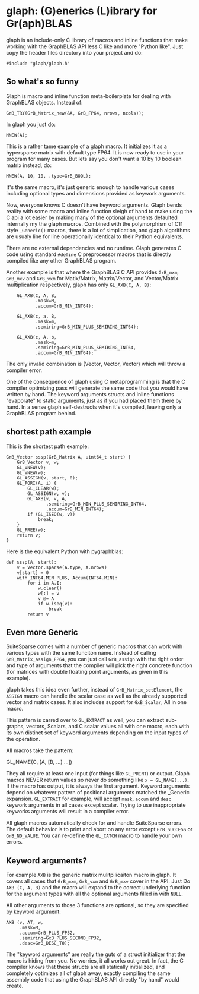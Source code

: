# glaph: (G)enerics (L)ibrary for Gr(aph)BLAS

glaph is an include-only C library of macros and inline functions that
make working with the GraphBLAS API less C like and more "Python
like".  Just copy the header files directory into your project and do:

    #include "glaph/glaph.h"

## So what's so funny

Glaph is macro and inline function meta-boilerplate for dealing with
GraphBLAS objects.  Instead of:

    GrB_TRY(GrB_Matrix_new(&A, GrB_FP64, nrows, ncols));
    
In glaph you just do:

    MNEW(A);
    
This is a rather tame example of a glaph macro.  It initializes it as
a hypersparse matrix with default type FP64.  It is now ready to use
in your program for many cases.  But lets say you don't want a 10 by
10 boolean matrix instead, do:

    MNEW(A, 10, 10, .type=GrB_BOOL);
    
It's the same macro, it's just generic enough to handle various cases
including optional types and dimensions provided as keywork arguments.

Now, everyone knows C doesn't have keyword arguments.  Glaph bends
reality with some macro and inline function sleigh of hand to make
using the C api a lot easier by making many of the optional arguments
defaulted internally my the glaph macros.  Combined with the
polymorphism of C11 style `_Generic()` macros, there is a lot of
simplication, and glaph algorithms are usualy line for line
operationally identical to their Python equivalents.  

There are no external dependencies and no runtime.  Glaph generates C
code using standard `#define` C preprocessor macros that is directly
compiled like any other GraphBLAS program.  

Another example is that where the GraphBLAS C API provides `GrB_mxm`,
`GrB_mxv` and `GrB_vxm` for Matix/Matrix, Matrix/Vector, and
Vector/Matrix multiplication respectively, glaph has only `GL_AXB(C,
A, B)`:

        GL_AXB(C, A, B,
               .mask=M,
               .accum=GrB_MIN_INT64);
               
        GL_AXB(c, a, B,
               .mask=m,
               .semiring=GrB_MIN_PLUS_SEMIRING_INT64);

        GL_AXB(c, A, b,
               .mask=m,
               .semiring=GrB_MIN_PLUS_SEMIRING_INT64, 
               .accum=GrB_MIN_INT64);
               
The only invalid combination is (Vector, Vector, Vector) which will
throw a compiler error.

One of the consequence of glaph using C metaprogramming is that the C
compiler optimizing pass will generate the same code that you would
have written by hand.  The keyword arguments structs and inline
functions "evaporate" to static arguments, just as if you had placed
them there by hand.  In a sense glaph self-destructs when it's
compiled, leaving only a GraphBLAS program behind.

## shortest path example

This is the shortest path example:

    GrB_Vector sssp(GrB_Matrix A, uint64_t start) {
        GrB_Vector v, w;
        GL_VNEW(v);
        GL_VNEW(w);
        GL_ASSIGN(v, start, 0);
        GL_FORI(A, i) {
            GL_CLEAR(w);
            GL_ASSIGN(w, v);
            GL_AXB(v, v, A,
                   .semiring=GrB_MIN_PLUS_SEMIRING_INT64, 
                   .accum=GrB_MIN_INT64);
            if (GL_ISEQ(w, v))
                break;
        }
        GL_FREE(w);
        return v;
    }

Here is the equivalent Python with pygraphblas:

    def sssp(A, start):
        v = Vector.sparse(A.type, A.nrows)
        v[start] = 0
        with INT64.MIN_PLUS, Accum(INT64.MIN):
            for i in A.I:
                w.clear()
                w[:] = v
                v @= A
                if w.iseq(v):
                    break
            return v

## Even more Generic

SuiteSparse comes with a number of generic macros that can work with
various types with the same funciton name.  Instead of calling
`GrB_Matrix_assign_FP64`, you can just call `GrB_assign` with the
right order and type of arguments that the compiler will pick the
right concrete function (for matrices with double floating point
arguments, as given in this example).

glaph takes this idea even further, instead of
`GrB_Matrix_setElement`, the `ASSIGN` macro can handle the scalar case
as well as the already supported vector and matrix cases.  It also
includes support for `GxB_Scalar`, All in one macro.

This pattern is carred over to `GL_EXTRACT` as well, you can extract
sub-graphs, vectors, Scalars, and C scalar values all with one macro,
each with its own distinct set of keyword arguments depending on the
input types of the operation.

All macros take the pattern:

   GL_NAME(C, [A, [B, ...] ...])
   
They all require at least one input (for things like `GL_PRINT`) or
output.  Glaph macros NEVER return values so never do something like
`x = GL_NAME(...)`.  If the macro has output, it is always the first
argument.  Keyword arguments depend on whatever pattern of positional
arguments matched the _Generic expansion.  `GL_EXTRACT` for example,
will accept `mask`, `accum` and `desc` keywork arguments in all cases
except scalar.  Trying to use inappropriate keyworks arguments will
result in a compiler error.

All glaph macros automatically check for and handle SuiteSparse
errors.  The default behavior is to print and abort on any error
except `GrB_SUCCESS` or `GrB_NO_VALUE`.  You can re-define the
`GL_CATCH` macro to handle your own errors.

## Keyword arguments?

For example `AXB` is the generic matrix mulitpilicaiton macro in
glaph.  It covers all cases that `GrB_mxm`, `GrB_vxm` and `GrB_mxv`
cover in the API.  Just Do `AXB (C, A, B)` and the macro will expand
to the correct underlying function for the argument types with all the
optional arguments filled in with `NULL`.

All other arguments to those 3 functions are optional, so they are
specified by keyword argument:

    AXB (v, AT, w,
         .mask=M,
         .accum=GrB_PLUS_FP32,
         .semiring=GxB_PLUS_SECOND_FP32,
         .desc=GrB_DESC_T0);

The "keyword arguments" are really the guts of a struct initializer
that the macro is hiding from you.  No worries, it all works out
great.  In fact, the C compiler knows that these structs are all
statically initialized, and completely optimizes all of glaph away,
exactly compiling the same assembly code that using the GraphBLAS API
directly "by hand" would create.
